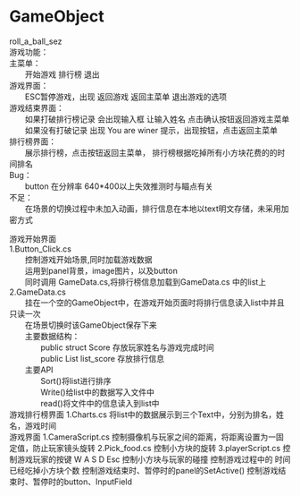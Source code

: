 # GameObject
roll_a_ball_sez  
游戏功能：  
      主菜单：  
      　　开始游戏 排行榜 退出  
      游戏界面：  
      　　ESC暂停游戏，出现 返回游戏 返回主菜单 退出游戏的选项  
      游戏结束界面：  
      　　如果打破排行榜记录 会出现输入框 让输入姓名 点击确认按钮返回游戏主菜单  
      　　如果没有打破记录  出现 You are winer 提示，出现按钮，点击返回主菜单  
      排行榜界面：  
      　　展示排行榜，点击按钮返回主菜单， 排行榜根据吃掉所有小方块花费的的时间排名  
      Bug：  
      　　button 在分辨率 640*400以上失效推测时与瞄点有关  
      不足：  
      　　在场景的切换过程中未加入动画，排行信息在本地以text明文存储，未采用加密方式

游戏开始界面  
1.Button_Click.cs  
　　控制游戏开始场景,同时加载游戏数据  
　　运用到panel背景，image图片，以及button  
　　同时调用 GameData.cs,将排行榜信息加载到GameData.cs 中的list上  
        2.GameData.cs  
        　　挂在一个空的GameObject中，在游戏开始页面时将排行信息读入list中并且只读一次  
        　　在场景切换时该GameObject保存下来  
        　　主要数据结构：  
        　　　　public struct Score  存放玩家姓名与游戏完成时间  
        　　　　public  List<Score> list_score 存放排行信息  
      　　主要API  
      　　　　Sort()将list进行排序  
      　　　　Write()给list中的数据写入文件中  
      　　　　read()将文件中的信息读入到list中  
      游戏排行榜界面
    1.Charts.cs
        将list中的数据展示到三个Text中，分别为排名，姓名，游戏时间  
      游戏界面
    1.CameraScript.cs
        控制摄像机与玩家之间的距离，将距离设置为一固定值，防止玩家镜头旋转
    2.Pick_food.cs
        控制小方块的旋转
    3.playerScript.cs
        控制游戏玩家的按键 W A S D Esc
        控制小方块与玩家的碰撞
        控制游戏过程中的 时间 已经吃掉小方块个数
        控制游戏结束时、暂停时的panel的SetActive()
        控制游戏结束时、暂停时的button、InputField
        
